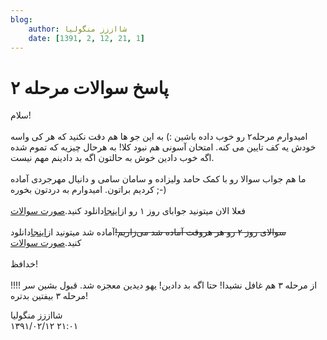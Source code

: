 ```yaml
---
blog:
    author: شااززز منگولیا
    date: [1391, 2, 12, 21, 1]
---
```

# پاسخ سوالات مرحله ۲

<div class="cnt">
سلام!<br/><br/>امیدوارم مرحله۲ رو خوب داده باشین :) به این جو ها هم دقت نکنید که هر کی واسه خودش یه کف تایین می کنه. امتحان آسونی هم نبود کلا! به هرحال چیزیه که تموم شده اگه خوب دادین خوش به حالتون اگه بد دادینم مهم نیست.<br/><br/>ما هم جواب سوالا رو با کمک حامد ولیزاده و سامان سامی و دانیال مهرجردی آماده کردیم براتون. امیدوارم به دردتون بخوره ;-)<br/><br/>فعلا الان میتونید جوابای روز ۱ رو از<a href="http://s3.picofile.com/file/7370414408/m2_sol.pdf.html">اینجا</a>دانلود کنید.<a href="http://www.inoi.ir/wp-content/uploads/problem-archive/2nd-rounds/22/22_second_day1.pdf">صورت سوالات</a><br/><br/><strike>سوالای روز ۲ رو هر هروقت آماده شد می‌زاریم!</strike>آماده شد میتونید از<a href="http://s3.picofile.com/file/7370690107/m2_sol2.pdf.html">اینجا</a>دانلود کنید.<a href="http://www.inoi.ir/wp-content/uploads/problem-archive/2nd-rounds/22/22_second_day2.pdf">صورت سوالات</a><br/><br/>خدافظ!<br/><br/>!!!! از مرحله ۳ هم غافل نشیدا! حتا اگه بد دادین! یهو دیدین معجزه شد. قبول بشین سر مرحله ۳ بیفتین بدتره!<p></p>
</div>

<div class="blog-info">
    <div class="blog-author">شااززز منگولیا</div>
    <div class="blog-date">۱۳۹۱/۰۲/۱۲ ۲۱:۰۱</div>
</div>

